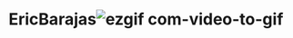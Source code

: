 # EricBarajas![ezgif com-video-to-gif](https://user-images.githubusercontent.com/114328995/219989815-ef71356d-f607-4cb1-8b9f-8db89faa9dbc.gif)
